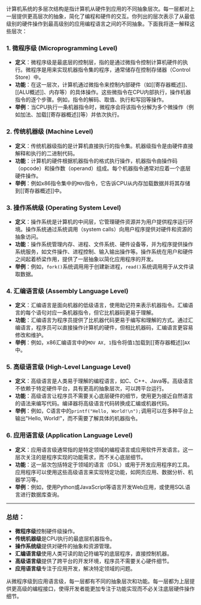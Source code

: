 计算机系统的多层次结构是指计算机从硬件到应用的不同抽象层次。每一层都对上一层提供更高层次的抽象，简化了编程和硬件的交互。你列出的层次表示了从最低级别的硬件操作到最高级别的应用编程语言之间的不同抽象。下面我将逐一解释这些层次：

### 1. **微程序级 (Microprogramming Level)**

- **定义**：微程序级是最底层的控制层，指的是通过微指令控制计算机硬件的执行。微程序是用来实现机器指令集的程序，通常储存在控制存储器（Control Store）中。
- **功能**：在这一层次，计算机通过微指令来控制内部硬件（如[[寄存器概述]]、[[ALU概述]]、内存等）的具体操作。这些微指令在CPU内部执行，操作机器指令的逐个步骤。例如，指令的解码、取值、执行和写回等操作。
- **举例**：当CPU执行一条机器指令时，微程序会将该指令分解为多个微操作（例如加法、加载[[寄存器概述]]等）并依次执行。

### 2. **传统机器级 (Machine Level)**

- **定义**：传统机器级指的是计算机直接执行的指令集。机器级指令是由硬件直接解释和执行的二进制代码。
- **功能**：计算机的硬件根据机器指令的格式执行操作，机器指令由操作码（opcode）和操作数（operand）组成。每个机器指令通常对应着一个底层硬件操作。
- **举例**：例如x86指令集中的`MOV`指令，它告诉CPU从内存加载数据并将其存储到[[寄存器概述]]中。

### 3. **操作系统级 (Operating System Level)**

- **定义**：操作系统是计算机的中间层，它管理硬件资源并为用户提供程序运行环境。操作系统通过系统调用（system calls）向用户程序提供对硬件和资源的抽象访问。
- **功能**：操作系统管理内存、进程、文件系统、硬件设备等，并为程序提供操作系统服务，如文件操作、进程控制、输入输出操作等。操作系统在用户和硬件之间起着桥梁作用，提供了一层抽象以简化应用程序的开发。
- **举例**：例如，`fork()`系统调用用于创建新进程，`read()`系统调用用于从文件读取数据。

### 4. **汇编语言级 (Assembly Language Level)**

- **定义**：汇编语言是面向机器的低级语言，使用助记符来表示机器指令。汇编语言的每个语句对应一条机器指令，但它比机器码更易于理解。
- **功能**：汇编语言为程序员提供了比机器代码更易于编写和理解的方式。通过汇编语言，程序员可以直接操作计算机的硬件，但相比机器码，汇编语言更容易修改和维护。
- **举例**：例如，x86汇编语言中的`MOV AX, 1`指令将值`1`加载到[[寄存器概述]]`AX`中。

### 5. **高级语言级 (High-Level Language Level)**

- **定义**：高级语言是人类易于理解的编程语言，如C、C++、Java等。高级语言不依赖于特定硬件平台，具有更高的抽象层次，可以跨平台运行。
- **功能**：高级语言让程序员不需要关心底层硬件的细节，使用更为接近自然语言的语法来编写代码。编译器将高级语言代码转换成汇编或机器代码。
- **举例**：例如，C语言中的`printf("Hello, World!\n");`调用可以在多种平台上输出"Hello, World!"，而不需要了解具体的机器指令。

### 6. **应用语言级 (Application Language Level)**

- **定义**：应用语言级通常指的是特定领域的编程语言或应用软件开发语言。这一层次关注的是程序实现的功能需求，而不关心底层细节。
- **功能**：这一层次包括特定于领域的语言（DSL）或用于开发应用程序的工具。应用程序可以使用这些高级语言来实现特定功能，如网页应用、数据分析、机器学习等。
- **举例**：例如，使用Python或JavaScript等语言开发Web应用，或使用SQL语言进行数据库查询。

---

### **总结：**

- **微程序级**控制硬件级操作。
- **传统机器级**是CPU执行的最底层机器指令。
- **操作系统级**提供对硬件的抽象和资源管理。
- **汇编语言级**使用人类可读的助记符编写的底层程序，直接控制机器。
- **高级语言级**提供了跨平台的开发环境，程序员不需要关心硬件细节。
- **应用语言级**专注于应用开发，解决特定领域的问题。

从微程序级到应用语言级，每一层都有不同的抽象层次和功能。每一层都为上层提供更高级的编程接口，使得开发者能更加专注于功能实现而不必关注底层硬件操作细节。